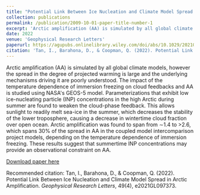 ```yaml
---
title: "Potential Link Between Ice Nucleation and Climate Model Spread in Arctic Amplification"
collection: publications
permalink: /publication/2009-10-01-paper-title-number-1
excerpt: 'Arctic amplification (AA) is simulated by all global climate models, however the spread in the degree of projected warming is large and the underlying mechanisms driving it are poorly understood. The impact of the temperature dependence of immersion freezing on cloud feedbacks and AA is studied using NASA's GEOS-5 model. Parameterizations that exhibit low ice-nucleating particle (INP) concentrations in the high Arctic during summer are found to weaken the cloud-phase feedback. This allows sunlight to readily melt sea-ice in the summer, which decreases the stability of the lower troposphere, causing a decrease in wintertime cloud fraction over open ocean. Arctic amplification was found to span from ∼1.4 to >2.6, which spans 30% of the spread in AA in the coupled model intercomparison project models, depending on the temperature dependence of immersion freezing. These results suggest that summertime INP concentrations may provide an observational constraint on AA.'
date: 2022
venue: 'Geophysical Research Letters'
paperurl: https://agupubs.onlinelibrary.wiley.com/doi/abs/10.1029/2021GL097373
citation: 'Tan, I., Barahona, D., & Coopman, Q. (2022). Potential Link Between Ice Nucleation and Climate Model Spread in Arctic Amplification. <i>Geophysical Research Letters</i>, 49(4), e2021GL097373.'
---
```

Arctic amplification (AA) is simulated by all global climate models, however the spread in the degree of projected warming is large and the underlying mechanisms driving it are poorly understood. The impact of the temperature dependence of immersion freezing on cloud feedbacks and AA is studied using NASA's GEOS-5 model. Parameterizations that exhibit low ice-nucleating particle (INP) concentrations in the high Arctic during summer are found to weaken the cloud-phase feedback. This allows sunlight to readily melt sea-ice in the summer, which decreases the stability of the lower troposphere, causing a decrease in wintertime cloud fraction over open ocean. Arctic amplification was found to span from ∼1.4 to >2.6, which spans 30% of the spread in AA in the coupled model intercomparison project models, depending on the temperature dependence of immersion freezing. These results suggest that summertime INP concentrations may provide an observational constraint on AA.

[Download paper here](https://agupubs.onlinelibrary.wiley.com/doi/abs/10.1029/2021GL097373)

Recommended citation: Tan, I., Barahona, D., & Coopman, Q. (2022). Potential Link Between Ice Nucleation and Climate Model Spread in Arctic Amplification. <i>Geophysical Research Letters</i>, 49(4), e2021GL097373.
